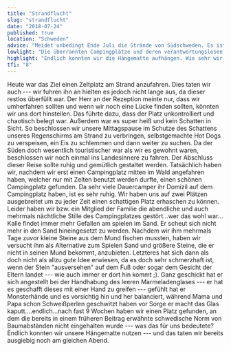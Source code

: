 ```yaml
---
title: "Strandflucht"
slug: "strandflucht"
date: "2018-07-24"
published: true
location: "Schweden"
advice: "Meidet unbedingt Ende Juli die Strände von Südschweden. Es ist einfach nur brechend voll. Für einen Nachmittag mag das gehen, aber um dort zu nächtigen ist es einfach alles andere als schön. Vielleicht habt ihr ja Glück und findet einen ruhigen Zeltplatz, aber von unserer Erfahrung her und anderen Berichten stehen die Chancen schlecht."
lowlight: "Die überrannten Campingplätze und deren verantwortungslosen und scheinbar profitbesessen Eigentümer. Anders ist es uns nicht zu erklären, wieso diese die Besucher zusammen pferchen. An die Situation in den Küchen und sanitären Einrichtungen am Abend will ich gar nicht denken."
highlight: "Endlich konnten wir die Hängematte aufhängen. Wie sehr wir das vermisst hatten."
tfi: "8"
---
```

Heute war das Ziel einen Zeltplatz am Strand anzufahren. Dies taten wir auch --- wir fuhren ihn an  hielten es jedoch nicht lange aus, da dieser restlos überfüllt war. Der Herr an der Rezeption meinte nur, dass wir umherfahren sollten und wenn wir noch eine Lücke finden sollten, könnten wir uns dort hinstellen. Das führte dazu, dass der Platz unkontrolliert und chaotisch belegt war. Außerdem war es super heiß und kein Schatten in Sicht. So beschlossen wir unsere Mittagspause im Schutze des Schattens unseres Regenschirms am Strand zu verbringen, selbstgemachte Hot Dogs zu verspeisen, ein Eis zu schlemmen und dann weiter zu suchen. Da der Süden doch wesentlich touristischer war als wir es gewohnt waren, beschlossen wir noch einmal ins Landesinnere zu fahren. Der Abschluss dieser Reise sollte ruhig und gemütlich gestaltet werden. Tatsächlich haben wir, nachdem wir erst einen Campingplatz mitten im Wald angefahren haben, welcher nur mit Zelten benutzt werden durfte, einen schönen Campingplatz gefunden. Da sehr viele Dauercamper ihr Domizil auf dem Campingplatz haben, ist es sehr ruhig. Wir haben uns auf zwei Plätzen ausgebreitet um zu jeder Zeit einen schattigen Platz erhaschen zu können. Leider haben wir bzw. ein Mitglied der Familie die abendliche und auch mehrmals nächtliche Stille des Campingplatzes gestört...wer das wohl war...
Kalle findet immer mehr Gefallen am spielen im Sand. Er scheut sich nicht mehr in den Sand hineingesetzt zu werden. Nachdem wir ihm mehrmals Tage zuvor kleine Steine aus dem Mund fischen mussten, haben wir versucht ihm als Alternative zum Spielen Sand und größere Steine, die er nicht in seinen Mund bekommt, anzubieten. Letzteres hat sich dann als doch nicht als allzu gute Idee erwiesen, da es doch sehr schmerzhaft ist, wenn der Stein "ausversehen" auf dem Fuß oder sogar dem Gesicht der Eltern landet --- wie auch immer er dort hin kommt ;). Ganz geschickt hat er sich angestellt bei der Handhabung des leeren Marmeladenglases --- er hat es geschafft dieses mit einer Hand zu greifen --- gefühlt hat er Monsterhände und es vorsichtig hin und her balanciert, während Mama und Papa schon Schweißperlen geschwitzt haben vor Sorge er macht das Glas kaputt....endlich...nach fast 9 Wochen haben wir einen Platz gefunden, an dem die bereits in einem früheren Beitrag erwähnte schwedische Norm von Baumabständen nicht eingehalten wurde --- was das für uns bedeutete? Endlich konnten wir unsere Hängematte nutzen --- und das taten wir bereits ausgiebig noch am gleichen Abend.